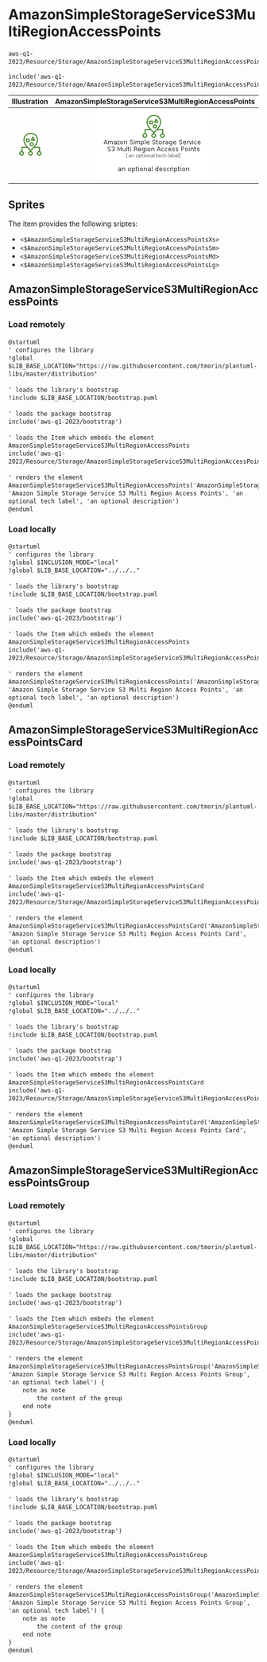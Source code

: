 # AmazonSimpleStorageServiceS3MultiRegionAccessPoints


```text
aws-q1-2023/Resource/Storage/AmazonSimpleStorageServiceS3MultiRegionAccessPoints
```

```text
include('aws-q1-2023/Resource/Storage/AmazonSimpleStorageServiceS3MultiRegionAccessPoints')
```



| Illustration | AmazonSimpleStorageServiceS3MultiRegionAccessPoints | AmazonSimpleStorageServiceS3MultiRegionAccessPointsCard | AmazonSimpleStorageServiceS3MultiRegionAccessPointsGroup |
| :---: | :---: | :---: | :---: |
| ![illustration for Illustration](../../../aws-q1-2023/Resource/Storage/AmazonSimpleStorageServiceS3MultiRegionAccessPoints.png) | ![illustration for AmazonSimpleStorageServiceS3MultiRegionAccessPoints](../../../aws-q1-2023/Resource/Storage/AmazonSimpleStorageServiceS3MultiRegionAccessPoints.Local.png) | ![illustration for AmazonSimpleStorageServiceS3MultiRegionAccessPointsCard](../../../aws-q1-2023/Resource/Storage/AmazonSimpleStorageServiceS3MultiRegionAccessPointsCard.Local.png) | ![illustration for AmazonSimpleStorageServiceS3MultiRegionAccessPointsGroup](../../../aws-q1-2023/Resource/Storage/AmazonSimpleStorageServiceS3MultiRegionAccessPointsGroup.Local.png) |



## Sprites
The item provides the following sriptes:

- `<$AmazonSimpleStorageServiceS3MultiRegionAccessPointsXs>`
- `<$AmazonSimpleStorageServiceS3MultiRegionAccessPointsSm>`
- `<$AmazonSimpleStorageServiceS3MultiRegionAccessPointsMd>`
- `<$AmazonSimpleStorageServiceS3MultiRegionAccessPointsLg>`





## AmazonSimpleStorageServiceS3MultiRegionAccessPoints

### Load remotely
```plantuml
@startuml
' configures the library
!global $LIB_BASE_LOCATION="https://raw.githubusercontent.com/tmorin/plantuml-libs/master/distribution"

' loads the library's bootstrap
!include $LIB_BASE_LOCATION/bootstrap.puml

' loads the package bootstrap
include('aws-q1-2023/bootstrap')

' loads the Item which embeds the element AmazonSimpleStorageServiceS3MultiRegionAccessPoints
include('aws-q1-2023/Resource/Storage/AmazonSimpleStorageServiceS3MultiRegionAccessPoints')

' renders the element
AmazonSimpleStorageServiceS3MultiRegionAccessPoints('AmazonSimpleStorageServiceS3MultiRegionAccessPoints', 'Amazon Simple Storage Service S3 Multi Region Access Points', 'an optional tech label', 'an optional description')
@enduml
```

### Load locally
```plantuml
@startuml
' configures the library
!global $INCLUSION_MODE="local"
!global $LIB_BASE_LOCATION="../../.."

' loads the library's bootstrap
!include $LIB_BASE_LOCATION/bootstrap.puml

' loads the package bootstrap
include('aws-q1-2023/bootstrap')

' loads the Item which embeds the element AmazonSimpleStorageServiceS3MultiRegionAccessPoints
include('aws-q1-2023/Resource/Storage/AmazonSimpleStorageServiceS3MultiRegionAccessPoints')

' renders the element
AmazonSimpleStorageServiceS3MultiRegionAccessPoints('AmazonSimpleStorageServiceS3MultiRegionAccessPoints', 'Amazon Simple Storage Service S3 Multi Region Access Points', 'an optional tech label', 'an optional description')
@enduml
```

## AmazonSimpleStorageServiceS3MultiRegionAccessPointsCard

### Load remotely
```plantuml
@startuml
' configures the library
!global $LIB_BASE_LOCATION="https://raw.githubusercontent.com/tmorin/plantuml-libs/master/distribution"

' loads the library's bootstrap
!include $LIB_BASE_LOCATION/bootstrap.puml

' loads the package bootstrap
include('aws-q1-2023/bootstrap')

' loads the Item which embeds the element AmazonSimpleStorageServiceS3MultiRegionAccessPointsCard
include('aws-q1-2023/Resource/Storage/AmazonSimpleStorageServiceS3MultiRegionAccessPoints')

' renders the element
AmazonSimpleStorageServiceS3MultiRegionAccessPointsCard('AmazonSimpleStorageServiceS3MultiRegionAccessPointsCard', 'Amazon Simple Storage Service S3 Multi Region Access Points Card', 'an optional description')
@enduml
```

### Load locally
```plantuml
@startuml
' configures the library
!global $INCLUSION_MODE="local"
!global $LIB_BASE_LOCATION="../../.."

' loads the library's bootstrap
!include $LIB_BASE_LOCATION/bootstrap.puml

' loads the package bootstrap
include('aws-q1-2023/bootstrap')

' loads the Item which embeds the element AmazonSimpleStorageServiceS3MultiRegionAccessPointsCard
include('aws-q1-2023/Resource/Storage/AmazonSimpleStorageServiceS3MultiRegionAccessPoints')

' renders the element
AmazonSimpleStorageServiceS3MultiRegionAccessPointsCard('AmazonSimpleStorageServiceS3MultiRegionAccessPointsCard', 'Amazon Simple Storage Service S3 Multi Region Access Points Card', 'an optional description')
@enduml
```

## AmazonSimpleStorageServiceS3MultiRegionAccessPointsGroup

### Load remotely
```plantuml
@startuml
' configures the library
!global $LIB_BASE_LOCATION="https://raw.githubusercontent.com/tmorin/plantuml-libs/master/distribution"

' loads the library's bootstrap
!include $LIB_BASE_LOCATION/bootstrap.puml

' loads the package bootstrap
include('aws-q1-2023/bootstrap')

' loads the Item which embeds the element AmazonSimpleStorageServiceS3MultiRegionAccessPointsGroup
include('aws-q1-2023/Resource/Storage/AmazonSimpleStorageServiceS3MultiRegionAccessPoints')

' renders the element
AmazonSimpleStorageServiceS3MultiRegionAccessPointsGroup('AmazonSimpleStorageServiceS3MultiRegionAccessPointsGroup', 'Amazon Simple Storage Service S3 Multi Region Access Points Group', 'an optional tech label') {
    note as note
        the content of the group
    end note
}
@enduml
```

### Load locally
```plantuml
@startuml
' configures the library
!global $INCLUSION_MODE="local"
!global $LIB_BASE_LOCATION="../../.."

' loads the library's bootstrap
!include $LIB_BASE_LOCATION/bootstrap.puml

' loads the package bootstrap
include('aws-q1-2023/bootstrap')

' loads the Item which embeds the element AmazonSimpleStorageServiceS3MultiRegionAccessPointsGroup
include('aws-q1-2023/Resource/Storage/AmazonSimpleStorageServiceS3MultiRegionAccessPoints')

' renders the element
AmazonSimpleStorageServiceS3MultiRegionAccessPointsGroup('AmazonSimpleStorageServiceS3MultiRegionAccessPointsGroup', 'Amazon Simple Storage Service S3 Multi Region Access Points Group', 'an optional tech label') {
    note as note
        the content of the group
    end note
}
@enduml
```

